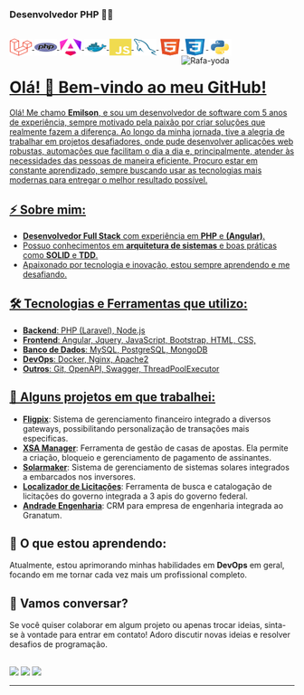 ### Desenvolvedor PHP 👨‍💻

 <div>
  <a href="https://github.com/emilsonsn">
</div>
 
 <div style="display: inline_block"> <br>  
 <img align="center" alt="Rafa-CSS" height="30" width="40" src="https://raw.githubusercontent.com/devicons/devicon/master/icons/laravel/laravel-original.svg">
  <img align="center" alt="Rafa-php" height="30" width="40" src="https://raw.githubusercontent.com/devicons/devicon/master/icons/php/php-original.svg">
  <img align="center" alt="Rafa-php" height="30" width="40" src="https://raw.githubusercontent.com/devicons/devicon/master/icons/angular/angular-original.svg">
  <img align="center" alt="Rafa-php" height="30" width="40" src="https://raw.githubusercontent.com/devicons/devicon/master/icons/docker/docker-original.svg">  
  <img align="center" alt="Rafa-Js" height="30" width="40" src="https://raw.githubusercontent.com/devicons/devicon/master/icons/javascript/javascript-plain.svg">
  <img align="center" alt="Rafa-MYSQL" height="30" width="40" src="https://raw.githubusercontent.com/devicons/devicon/master/icons/mysql/mysql-original.svg">
  <img align="center" alt="Rafa-HTML" height="30" width="40" src="https://raw.githubusercontent.com/devicons/devicon/master/icons/html5/html5-original.svg">
  <img align="center" alt="Rafa-CSS" height="30" width="40" src="https://raw.githubusercontent.com/devicons/devicon/master/icons/css3/css3-original.svg">
  <img align="right" alt="Rafa-yoda" src="https://cdn.discordapp.com/attachments/824316493490552856/893114418567737384/68747470733a2f2f6d65646961312e67697068792e636f6d2f6d656469612f63554147754c69456354427752666b4151712f.gif" width="200px">
  <img align="center" alt="Rafa-CSS" height="30" width="40" src="https://raw.githubusercontent.com/devicons/devicon/master/icons/python/python-original.svg">
 </div>
 <div>
<h1>Olá! 👋 Bem-vindo ao meu GitHub!</h1>

<p>Olá! Me chamo <strong>Emilson</strong>, e sou um desenvolvedor de software com 5 anos de experiência, sempre motivado pela paixão por criar soluções que realmente fazem a diferença. Ao longo da minha jornada, tive a alegria de trabalhar em projetos desafiadores, onde pude desenvolver aplicações web robustas, automações que facilitam o dia a dia e, principalmente, atender às necessidades das pessoas de maneira eficiente. Procuro estar em constante aprendizado, sempre buscando usar as tecnologias mais modernas para entregar o melhor resultado possível.</p>

<h2>⚡ Sobre mim:</h2>
<ul>
  <li><strong>Desenvolvedor Full Stack</strong> com experiência em <strong>PHP</strong> e <strong>(Angular)</strong>.</li>
  <li>Possuo conhecimentos em <strong>arquitetura de sistemas</strong> e boas práticas como <strong>SOLID</strong> e <strong>TDD</strong>.</li>
  <li>Apaixonado por tecnologia e inovação, estou sempre aprendendo e me desafiando.</li>
</ul>

<h2>🛠️ Tecnologias e Ferramentas que utilizo:</h2>
<ul>
  <li><strong>Backend</strong>: PHP (Laravel), Node.js</li>
  <li><strong>Frontend</strong>: Angular, Jquery, JavaScript, Bootstrap, HTML, CSS,</li>
  <li><strong>Banco de Dados</strong>: MySQL, PostgreSQL, MongoDB</li>
  <li><strong>DevOps</strong>: Docker, Nginx, Apache2</li>
  <li><strong>Outros</strong>: Git, OpenAPI, Swagger, ThreadPoolExecutor</li>
</ul>

<h2>🚀 Alguns projetos em que trabalhei:</h2>
<ul>
  <li><a href="https://fligpix.com.br/"><strong>Fligpix</strong></a>: Sistema de gerenciamento financeiro integrado a diversos gateways, possibilitando personalização de transações mais especificas.</li>
 <li><a href="https://xsa-manager.officecom.app"><strong>XSA Manager</strong></a>: Ferramenta de gestão de casas de apostas. Ela permite a criação, bloqueio e gerenciamento de pagamento de assinantes.</li>
  <li><a href="https://solarmaker.com.br"><strong>Solarmaker</strong></a>: Sistema de gerenciamento de sistemas solares integrados a embarcados nos inversores.</li>
  <li><a href="https://app.localizadordeeditais.com.br"><strong>Localizador de Licitações</strong></a>: Ferramenta de busca e catalogação de licitações do governo integrada a 3 apis do governo federal.</li>
  <li><a href="http://app.andradeengenhariaeletrica.com.br/"><strong>Andrade Engenharia</strong></a>: CRM para empresa de engenharia integrada ao Granatum.</li>
 
</ul>

<h2>🌱 O que estou aprendendo:</h2>
<p>Atualmente, estou aprimorando minhas habilidades em <strong>DevOps</strong> em geral, focando em me tornar cada vez mais um profissional completo.</p>

<h2>💬 Vamos conversar?</h2>
<p>Se você quiser colaborar em algum projeto ou apenas trocar ideias, sinta-se à vontade para entrar em contato! Adoro discutir novas ideias e resolver desafios de programação.</p>

<br>
<div> 
  <a href="https://instagram.com/emilson.sn" target="_blank"><img src="https://img.shields.io/badge/-Instagram-%23E4405F?style=for-the-badge&logo=instagram&logoColor=white" target="_blank"></a>
  <a href = "mailto:emilsonsn2@gmail.com"><img src="https://img.shields.io/badge/-Gmail-%23333?style=for-the-badge&logo=gmail&logoColor=white" target="_blank"></a>
  <a href="https://www.linkedin.com/in/emilson-souza-8765201a4/" target="_blank"><img src="https://img.shields.io/badge/-LinkedIn-%230077B5?style=for-the-badge&logo=linkedin&logoColor=white" target="_blank"></a> 
 <br><hr>
  
</div>
